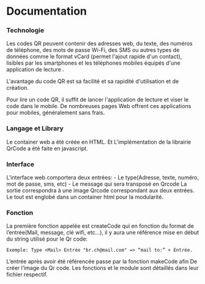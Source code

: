 # Documentation

### Technologie 

Les codes QR peuvent contenir des adresses web, du texte, des numéros de téléphone, des mots de passe Wi-Fi, des SMS ou autres types de données comme le format vCard (permet l'ajout rapide d'un contact), lisibles par les smartphones et les téléphones mobiles équipés d'une application de lecture .

L'avantage du code QR est sa facilité et sa rapidité d'utilisation et de création.

Pour lire un code QR, il suffit de lancer l'application de lecture et viser le code dans le mobile.
De nombreuses pages Web offrent ces applications pour mobiles, généralement sans frais.

### Langage et Library

Le container web a été créée en HTML. Et L'implémentation de la librairie QrCode a été faite en javascript. 

### Interface

L'interface web comportera deux entrées:
    - Le type(Adresse, texte, numéro, mot de passe, sms, etc)
    - Le message qui sera transposé en Qrcode
La sortie correspondra à une image Qrcode correspondant aux deux entrées.
Le tout est englobé dans un container html pour la modularité.
   

### Fonction

La première fonction appelée est createCode qui en fonction du format de l’entrée(Mail, message, clé wifi, etc...), il y aura une référence mise en début du string utilisé pour le Qr code: 

    Exemple: Type <Mail> Entrée "br.ch@mail.com" => “mail to:” + Entrée.

L’entrée après avoir été référencée passe par la fonction makeCode afin
De créer l’image du Qr code.
Les fonctions et le module sont détaillés dans leur fichier respectif.
